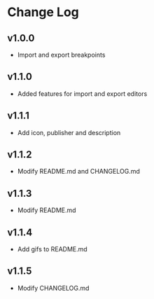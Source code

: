 # Change Log

## v1.0.0

- Import and export breakpoints

## v1.1.0

- Added features for import and export editors

## v1.1.1

- Add icon, publisher and description

## v1.1.2

- Modify README.md and CHANGELOG.md

## v1.1.3

- Modify README.md

## v1.1.4

- Add gifs to README.md

## v1.1.5

- Modify CHANGELOG.md